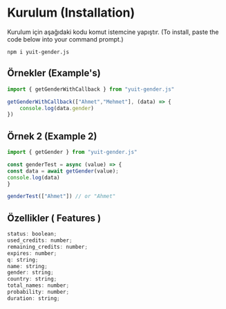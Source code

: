 # Kurulum (Installation)
Kurulum için aşağıdaki kodu komut istemcine yapıştır. (To install, paste the code below into your command prompt.)
```shell
npm i yuit-gender.js
```
## Örnekler (Example's)
```js
import { getGenderWithCallback } from "yuit-gender.js"

getGenderWithCallback(["Ahmet","Mehmet"], (data) => {
    console.log(data.gender)
})
```

## Örnek 2 (Example 2)
```js
import { getGender } from "yuit-gender.js"

const genderTest = async (value) => {
const data = await getGender(value);
console.log(data)
}

genderTest(["Ahmet"]) // or "Ahmet"
```
## Özellikler ( Features )
```js
status: boolean;
used_credits: number;
remaining_credits: number;
expires: number;
q: string;
name: string;
gender: string;
country: string;
total_names: number;
probability: number;
duration: string;
```